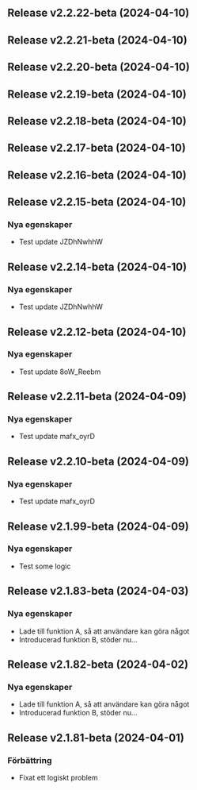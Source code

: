 ## Release v2.2.22-beta (2024-04-10)

## Release v2.2.21-beta (2024-04-10)

## Release v2.2.20-beta (2024-04-10)

## Release v2.2.19-beta (2024-04-10)

## Release v2.2.18-beta (2024-04-10)

## Release v2.2.17-beta (2024-04-10)

## Release v2.2.16-beta (2024-04-10)

## Release v2.2.15-beta (2024-04-10)

### Nya egenskaper

- Test update JZDhNwhhW

## Release v2.2.14-beta (2024-04-10)

### Nya egenskaper

- Test update JZDhNwhhW

## Release v2.2.12-beta (2024-04-10)

### Nya egenskaper

- Test update 8oW_Reebm

## Release v2.2.11-beta (2024-04-09)

### Nya egenskaper

- Test update mafx_oyrD

## Release v2.2.10-beta (2024-04-09)

### Nya egenskaper

- Test update mafx_oyrD

## Release v2.1.99-beta (2024-04-09)

### Nya egenskaper

- Test some logic

## Release v2.1.83-beta (2024-04-03)

### Nya egenskaper

- Lade till funktion A, så att användare kan göra något
- Introducerad funktion B, stöder nu...

## Release v2.1.82-beta (2024-04-02)

### Nya egenskaper

- Lade till funktion A, så att användare kan göra något
- Introducerad funktion B, stöder nu...

## Release v2.1.81-beta (2024-04-01)

### Förbättring

- Fixat ett logiskt problem
